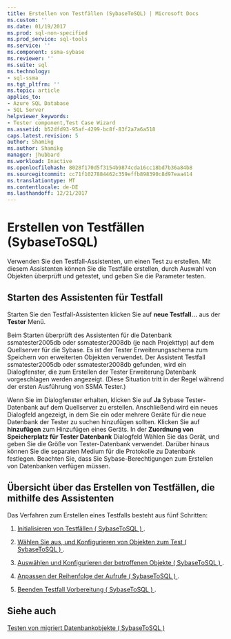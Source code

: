 ```yaml
---
title: Erstellen von Testfällen (SybaseToSQL) | Microsoft Docs
ms.custom: ''
ms.date: 01/19/2017
ms.prod: sql-non-specified
ms.prod_service: sql-tools
ms.service: ''
ms.component: ssma-sybase
ms.reviewer: ''
ms.suite: sql
ms.technology:
- sql-ssma
ms.tgt_pltfrm: ''
ms.topic: article
applies_to:
- Azure SQL Database
- SQL Server
helpviewer_keywords:
- Tester component,Test Case Wizard
ms.assetid: b52dfd93-95af-4299-bc8f-83f2a7a6a518
caps.latest.revision: 5
author: Shamikg
ms.author: Shamikg
manager: jhubbard
ms.workload: Inactive
ms.openlocfilehash: 8028f170d5f3154b9874cda16cc18bd7b36a84b8
ms.sourcegitcommit: cc71f1027884462c359effb898390c8d97eaa414
ms.translationtype: MT
ms.contentlocale: de-DE
ms.lasthandoff: 12/21/2017
---
```

# <a name="creating-test-cases-sybasetosql"></a>Erstellen von Testfällen (SybaseToSQL)
Verwenden Sie den Testfall-Assistenten, um einen Test zu erstellen. Mit diesem Assistenten können Sie die Testfälle erstellen, durch Auswahl von Objekten überprüft und getestet, und geben Sie die Parameter testen.  
  
## <a name="starting-the-test-case-wizard"></a>Starten des Assistenten für Testfall  
Starten Sie den Testfall-Assistenten klicken Sie auf **neue Testfall...** aus der **Tester** Menü.  
  
Beim Starten überprüft des Assistenten für die Datenbank ssmatester2005db oder ssmatester2008db (je nach Projekttyp) auf dem Quellserver für die Sybase. Es ist der Tester Erweiterungsschema zum Speichern von erweiterten Objekten verwendet. Der Assistent Testfall ssmatester2005db oder ssmatester2008db gefunden, wird ein Dialogfenster, die zum Erstellen der Tester Erweiterung Datenbank vorgeschlagen werden angezeigt. (Diese Situation tritt in der Regel während der ersten Ausführung von SSMA Tester.)  
  
Wenn Sie im Dialogfenster erhalten, klicken Sie auf **Ja** Sybase Tester-Datenbank auf dem Quellserver zu erstellen. Anschließend wird ein neues Dialogfeld angezeigt, in dem Sie ein oder mehrere Geräte für die neue Datenbank der Tester zu suchen hinzufügen sollten. Klicken Sie auf **hinzufügen** zum Hinzufügen eines Geräts. In der **Zuordnung von Speicherplatz für Tester Datenbank** Dialogfeld Wählen Sie das Gerät, und geben Sie die Größe von Tester-Datenbank verwendet. Darüber hinaus können Sie die separaten Medium für die Protokolle zu Datenbank festlegen. Beachten Sie, dass Sie Sybase-Berechtigungen zum Erstellen von Datenbanken verfügen müssen.  
  
## <a name="overview-of-creating-test-cases-using-the-wizard"></a>Übersicht über das Erstellen von Testfällen, die mithilfe des Assistenten  
Das Verfahren zum Erstellen eines Testfalls besteht aus fünf Schritten:  
  
1.  [Initialisieren von Testfällen &#40; SybaseToSQL &#41; ](../../ssma/sybase/initializing-test-cases-sybasetosql.md).  
  
2.  [Wählen Sie aus, und Konfigurieren von Objekten zum Test &#40; SybaseToSQL &#41; ](../../ssma/sybase/selecting-and-configuring-objects-to-test-sybasetosql.md).  
  
3.  [Auswählen und Konfigurieren der betroffenen Objekte &#40; SybaseToSQL &#41; ](../../ssma/sybase/selecting-and-configuring-affected-objects-sybasetosql.md).  
  
4.  [Anpassen der Reihenfolge der Aufrufe &#40; SybaseToSQL &#41; ](../../ssma/sybase/customizing-calls-order-sybasetosql.md).  
  
5.  [Beenden Testfall Vorbereitung &#40; SybaseToSQL &#41; ](../../ssma/sybase/finishing-test-case-preparation-sybasetosql.md).  
  
## <a name="see-also"></a>Siehe auch  
[Testen von migriert Datenbankobjekte &#40; SybaseToSQL &#41;](../../ssma/sybase/testing-migrated-database-objects-sybasetosql.md)  
  
